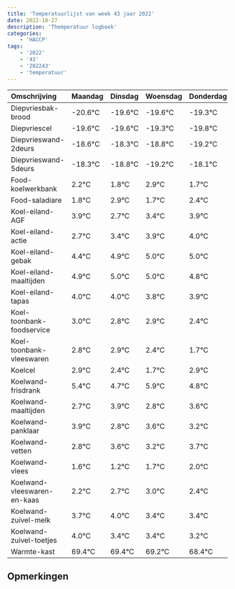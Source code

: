 ```yaml
---
title: 'Temperatuurlijst van week 43 jaar 2022'
date: 2022-10-27
description: 'Themperatuur logboek'
categories:
    - 'HACCP'
tags:
    - '2022'
    - '43'
    - '202243'
    - 'temperatuur'
---
```

|Omschrijving|Maandag|Dinsdag|Woensdag|Donderdag|Vrijdag|Zaterdag|Zondag|
|:---|:---|:---|:---|:---|:---|:---|:---|
|Diepvriesbak-brood|-20.6°C|-19.6°C|-19.6°C|-19.3°C| | | |
|Diepvriescel|-19.6°C|-19.6°C|-19.3°C|-19.8°C| | | |
|Diepvrieswand-2deurs|-18.6°C|-18.3°C|-18.8°C|-19.2°C| | | |
|Diepvrieswand-5deurs|-18.3°C|-18.8°C|-19.2°C|-18.1°C| | | |
|Food-koelwerkbank|2.2°C|1.8°C|2.9°C|1.7°C| | | |
|Food-saladiare|1.8°C|2.9°C|1.7°C|2.4°C| | | |
|Koel-eiland-AGF|3.9°C|2.7°C|3.4°C|3.9°C| | | |
|Koel-eiland-actie|2.7°C|3.4°C|3.9°C|4.0°C| | | |
|Koel-eiland-gebak|4.4°C|4.9°C|5.0°C|5.0°C| | | |
|Koel-eiland-maaltijden|4.9°C|5.0°C|5.0°C|4.8°C| | | |
|Koel-eiland-tapas|4.0°C|4.0°C|3.8°C|3.9°C| | | |
|Koel-toonbank-foodservice|3.0°C|2.8°C|2.9°C|2.4°C| | | |
|Koel-toonbank-vleeswaren|2.8°C|2.9°C|2.4°C|1.7°C| | | |
|Koelcel|2.9°C|2.4°C|1.7°C|2.9°C| | | |
|Koelwand-frisdrank|5.4°C|4.7°C|5.9°C|4.8°C| | | |
|Koelwand-maaltijden|2.7°C|3.9°C|2.8°C|3.6°C| | | |
|Koelwand-panklaar|3.9°C|2.8°C|3.6°C|3.2°C| | | |
|Koelwand-vetten|2.8°C|3.6°C|3.2°C|3.7°C| | | |
|Koelwand-vlees|1.6°C|1.2°C|1.7°C|2.0°C| | | |
|Koelwand-vleeswaren-en-kaas|2.2°C|2.7°C|3.0°C|2.4°C| | | |
|Koelwand-zuivel-melk|3.7°C|4.0°C|3.4°C|3.4°C| | | |
|Koelwand-zuivel-toetjes|4.0°C|3.4°C|3.4°C|3.2°C| | | |
|Warmte-kast|69.4°C|69.4°C|69.2°C|68.4°C| | | |

## Opmerkingen



